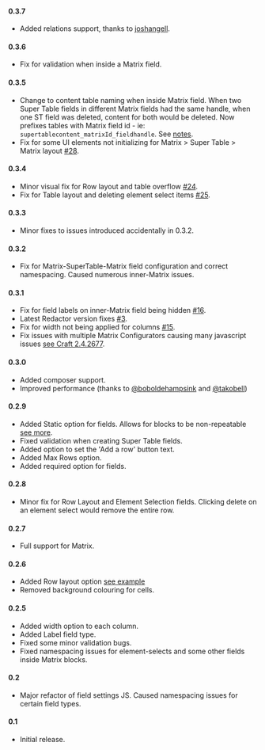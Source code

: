 #### 0.3.7

- Added relations support, thanks to [joshangell](https://github.com/joshangell).

#### 0.3.6

- Fix for validation when inside a Matrix field.

#### 0.3.5

- Change to content table naming when inside Matrix field. When two Super Table fields in different Matrix fields had the same handle, when one ST field was deleted, content for both would be deleted. Now prefixes tables with Matrix field id - ie: `supertablecontent_matrixId_fieldhandle`. See [notes](https://github.com/engram-design/SuperTable/blob/master/README.md#updating-from-034-to-035).
- Fix for some UI elements not initializing for Matrix > Super Table > Matrix layout [#28](https://github.com/engram-design/SuperTable/issues/28).


#### 0.3.4

- Minor visual fix for Row layout and table overflow [#24](https://github.com/engram-design/SuperTable/issues/24).
- Fix for Table layout and deleting element select items [#25](https://github.com/engram-design/SuperTable/issues/25).

#### 0.3.3

- Minor fixes to issues introduced accidentally in 0.3.2.

#### 0.3.2

- Fix for Matrix-SuperTable-Matrix field configuration and correct namespacing. Caused numerous inner-Matrix issues.

#### 0.3.1

- Fix for field labels on inner-Matrix field being hidden [#16](https://github.com/engram-design/SuperTable/issues/16).
- Latest Redactor version fixes [#3](https://github.com/engram-design/SuperTable/issues/3).
- Fix for width not being applied for columns [#15](https://github.com/engram-design/SuperTable/issues/15).
- Fix issues with multiple Matrix Configurators causing many javascript issues [see Craft 2.4.2677](https://buildwithcraft.com/updates#build2677).

#### 0.3.0

- Added composer support.
- Improved performance (thanks to [@boboldehampsink](https://github.com/boboldehampsink) and [@takobell](https://github.com/takobell))

#### 0.2.9

- Added Static option for fields. Allows for blocks to be non-repeatable [see more](https://github.com/engram-design/SuperTable#staticoption).
- Fixed validation when creating Super Table fields.
- Added option to set the 'Add a row' button text.
- Added Max Rows option.
- Added required option for fields.

#### 0.2.8

- Minor fix for Row Layout and Element Selection fields. Clicking delete on an element select would remove the entire row.

#### 0.2.7

- Full support for Matrix.

#### 0.2.6

- Added Row layout option [see example](https://github.com/engram-design/SuperTable#layout)
- Removed background colouring for cells.

#### 0.2.5

- Added width option to each column.
- Added Label field type.
- Fixed some minor validation bugs.
- Fixed namespacing issues for element-selects and some other fields inside Matrix blocks. 

#### 0.2

- Major refactor of field settings JS. Caused namespacing issues for certain field types.

#### 0.1

- Initial release.

